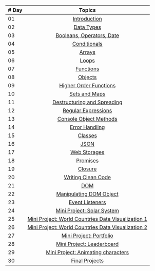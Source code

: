 | # Day |                                                                       Topics                                                                        |
| ----- | :-------------------------------------------------------------------------------------------------------------------------------------------------: |
| 01    |                                                             [Introduction](./days/01_day_introdiction.md)                                                             |
| 02    |                                               [Data Types](./days/02_day_datatype.md)                                                |
| 03    |                             [Booleans, Operators, Date](./days/03_day_operators.md)                           |
| 04    |                                            [Conditionals](./days/04_day_conditional.js)                                               |
| 05    |                                                     [Arrays](./days/05_day_arrays.js)                                                      |
| 06    |                                                       [Loops](./days/06_day_loops.js)                                                       |
| 07    |                                                 [Functions](./days/07_day_function.js)                                                 |
| 08    |                                                    [Objects](./days/08_day_object.js)                                                    |
| 09    |                             [Higher Order Functions](./days/09_day_callbac_function.js)                              |
| 10    |                                           [Sets and Maps](./days/10_day_sets_and_maps.js)                                           |
| 11    |                      [Destructuring and Spreading](./days/11_day_des_spreading.js)                      |
| 12    |                                  [Regular Expressions](./days/12_day_regular_ex.js)                                  |
| 13    |                             [Console Object Methods](./days/13_day_consol_objmth.js)                              |
| 14    |                                         [Error Handling](./days/14_day_error_handling.js)                                          |
| 15    |                                                    [Classes](./days/15_day_classes.js)                                                    |
| 16    |                                                        [JSON](./days/16_day_JSON.js)                                                         |
| 17    |                                            [Web Storages](./days/17_day_wep%20storege.js)                                             |
| 18    |                                                  [Promises](./days/18_day_promise.js)                                                   |
| 19    |                                                   [Closure](./days/19_day_clouse.js)                                                   |
| 20    |                                  [Writing Clean Code](./days/)                                   |
| 21    |                                                          [DOM](./days/21_day_DOM.js)                                                          |
| 22    |                            [Manipulating DOM Object](./days/22_day_DOM2.JS)                            |
| 23    |                                        [Event Listeners](./days/23_day_event.js)                                        |
| 24    |                             [Mini Project: Solar System](./24_Day_Project_solar_system/24_day_project_solar_system.md)                              |
| 25    | [Mini Project: World Countries Data Visualization 1](./25_Day_World_countries_data_visualization_1/25_day_world_countries_data_visualization_1.md) |
| 26    | [Mini Project: World Countries Data Visualization 2](./26_Day_World_countries_data_visualization_2/26_day_world_countries_data_visualization_2.md) |
| 27    |                             [Mini Project: Portfolio](./27_Day_Mini_project_portfolio/27_day_mini_project_portfolio.md)                             |
| 28    |                          [Mini Project: Leaderboard](./28_Day_Mini_project_leaderboard/28_day_mini_project_leaderboard.md)                          |
| 29    |             [Mini Project: Animating characters](./29_Day_Mini_project_animating_characters/29_day_mini_project_animating_characters.md)             |
| 30    |                                     [Final Projects](./30_Day_Mini_project_final/30_day_mini_project_final.md)                                      |
